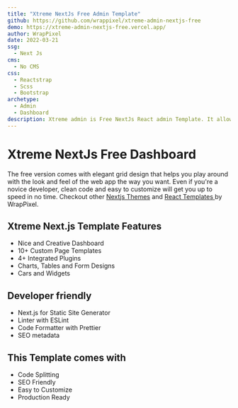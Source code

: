 ```yaml
---
title: "Xtreme NextJs Free Admin Template"
github: https://github.com/wrappixel/xtreme-admin-nextjs-free
demo: https://xtreme-admin-nextjs-free.vercel.app/ 
author: WrapPixel
date: 2022-03-21
ssg:
  - Next Js
cms:
  - No CMS
css:
  - Reactstrap
  - Scss
  - Bootstrap 
archetype:
  - Admin
  - Dashboard
description: Xtreme admin is Free NextJs React admin Template. It allows you to create stunning backend application and more. It comes with ready to use UI Blocks & Elements to help level up the design and aesthetics of your project. Xtreme Next Js is built on Reactstrap, which is a responsive React Framework.
---
```


# Xtreme NextJs Free Dashboard

The free version comes with elegant grid design that helps you play around with the look and feel of the web app the way you want. Even if you're a novice developer, clean code and easy to customize will get you up to speed in no time. 
Checkout other <a href="https://www.wrappixel.com/templates/category/nextjs/">Nextjs Themes</a> and <a href="https://www.wrappixel.com/templates/category/react-templates/">React Templates </a> by WrapPixel.

## Xtreme Next.js Template Features

* Nice and Creative Dashboard   
* 10+ Custom Page Templates
* 4+ Integrated Plugins
* Charts, Tables and Form Designs
* Cars and Widgets

## Developer friendly

* Next.js for Static Site Generator
* Linter with ESLint
* Code Formatter with Prettier
* SEO metadata

## This Template comes with

* Code Splitting
* SEO Friendly
* Easy to Customize
* Production Ready  
